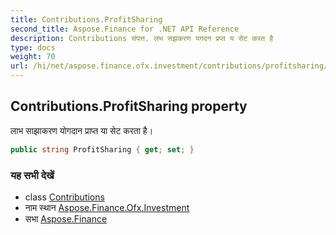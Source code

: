 ```yaml
---
title: Contributions.ProfitSharing
second_title: Aspose.Finance for .NET API Reference
description: Contributions संपत्त. लभ सझकरण यगदन प्रप्त य सेट करत है
type: docs
weight: 70
url: /hi/net/aspose.finance.ofx.investment/contributions/profitsharing/
---
```

## Contributions.ProfitSharing property

लाभ साझाकरण योगदान प्राप्त या सेट करता है।

```csharp
public string ProfitSharing { get; set; }
```

### यह सभी देखें

* class [Contributions](../)
* नाम स्थान [Aspose.Finance.Ofx.Investment](../../contributions/)
* सभा [Aspose.Finance](../../../)


